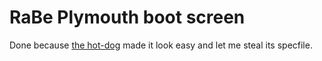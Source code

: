 # RaBe Plymouth boot screen

Done because [the hot-dog](https://wwoods.fedorapeople.org/hot-dog/) made it look easy and let me steal its specfile.
